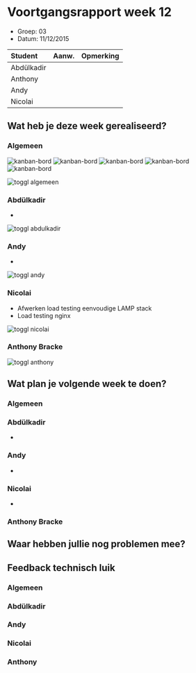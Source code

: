 # Voortgangsrapport week 12

* Groep: 03
* Datum: 11/12/2015

| Student  | Aanw. | Opmerking |
| :---     | :---  | :---      |
| Abdülkadir |       |           |
| Anthony |       |           |
| Andy |       |           |
| Nicolai |       |           |

## Wat heb je deze week gerealiseerd?

### Algemeen

![kanban-bord](https://github.com/HoGentTIN/ops3-g03/blob/master/weekrapport/image/week12_kanban1.PNG)
![kanban-bord](https://github.com/HoGentTIN/ops3-g03/blob/master/weekrapport/image/week12_kanban2.PNG)
![kanban-bord](https://github.com/HoGentTIN/ops3-g03/blob/master/weekrapport/image/week12_kanban3.PNG)
![kanban-bord](https://github.com/HoGentTIN/ops3-g03/blob/master/weekrapport/image/week12_kanban4.PNG)
![kanban-bord](https://github.com/HoGentTIN/ops3-g03/blob/master/weekrapport/image/week12_kanban5.PNG)

![toggl algemeen](https://github.com/HoGentTIN/ops3-g03/blob/master/weekrapport/image/week12_toggl_algemeen.PNG)

### Abdülkadir

* 

![toggl abdulkadir](https://github.com/HoGentTIN/ops3-g03/blob/master/weekrapport/image/week12_toggl_abdulkadir.PNG)

### Andy

* 

![toggl andy](https://github.com/HoGentTIN/ops3-g03/blob/master/weekrapport/image/week12_toggl_andy.PNG)

### Nicolai

* Afwerken load testing eenvoudige LAMP stack
* Load testing nginx


![toggl nicolai](https://github.com/HoGentTIN/ops3-g03/blob/master/weekrapport/image/week12_toggl_nicolai.PNG)

### Anthony Bracke



![toggl anthony](https://github.com/HoGentTIN/ops3-g03/blob/master/weekrapport/image/week12_toggl_anthony.PNG)

## Wat plan je volgende week te doen?

### Algemeen

### Abdülkadir 

* 

### Andy

* 



### Nicolai

* 

### Anthony Bracke


## Waar hebben jullie nog problemen mee?


## Feedback technisch luik

### Algemeen

### Abdülkadir

### Andy

### Nicolai

### Anthony


